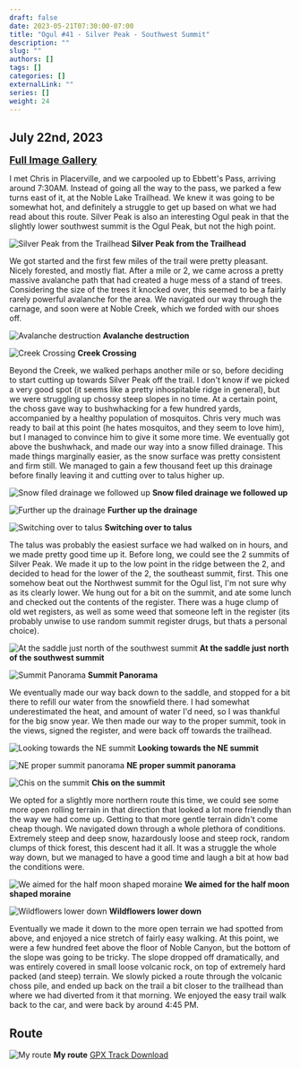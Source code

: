 ```yaml
---
draft: false
date: 2023-05-21T07:30:00-07:00
title: "Ogul #41 - Silver Peak - Southwest Summit"
description: ""
slug: ""
authors: []
tags: []
categories: []
externalLink: ""
series: []
weight: 24
---
```

## July 22nd, 2023

<a href="../galleries/silver-gallery/"><font size="4"><b>Full Image Gallery</b></font></a>

I met Chris in Placerville, and we carpooled up to Ebbett's Pass, arriving around 7:30AM. Instead of going all the way to the pass, we parked a few turns east of it, at the Noble Lake Trailhead. We knew it was going to be somewhat hot, and definitely a struggle to get up based on what we had read about this route. Silver Peak is also an interesting Ogul peak in that the slightly lower southwest summit is the Ogul Peak, but not the high point.

![Silver Peak from the Trailhead](https://s3.us-west-1.wasabisys.com/web-assets/silver-7-22-23/PXL_20230722_143608407.jpg?classes=shadow)
**Silver Peak from the Trailhead**

We got started and the first few miles of the trail were pretty pleasant. Nicely forested, and mostly flat. After a mile or 2, we came across a pretty massive avalanche path that had created a huge mess of a stand of trees. Considering the size of the trees it knocked over, this seemed to be a fairly rarely powerful avalanche for the area. We navigated our way through the carnage, and soon were at Noble Creek, which we forded with our shoes off.

![Avalanche destruction](https://s3.us-west-1.wasabisys.com/web-assets/silver-7-22-23/PXL_20230722_145735787.jpg?classes=shadow)
**Avalanche destruction**


![Creek Crossing](https://s3.us-west-1.wasabisys.com/web-assets/silver-7-22-23/PXL_20230722_150637409.jpg?classes=shadow)
**Creek Crossing**

Beyond the Creek, we walked perhaps another mile or so, before deciding to start cutting up towards Silver Peak off the trail. I don't know if we picked a very good spot (it seems like a pretty inhospitable ridge in general), but we were struggling up chossy steep slopes in no time. At a certain point, the choss gave way to bushwhacking for a few hundred yards, accompanied by a healthy population of mosquitos. Chris very much was ready to bail at this point (he hates mosquitos, and they seem to love him), but I managed to convince him to give it some more time. We eventually got above the bushwhack, and made our way into a snow filled drainage. This made things marginally easier, as the snow surface was pretty consistent and firm still. We managed to gain a few thousand feet up this drainage before finally leaving it and cutting over to talus higher up. 

![Snow filed drainage we followed up](https://s3.us-west-1.wasabisys.com/web-assets/silver-7-22-23/PXL_20230722_160124886.jpg?classes=shadow)
**Snow filed drainage we followed up**

![Further up the drainage](https://s3.us-west-1.wasabisys.com/web-assets/silver-7-22-23/PXL_20230722_164250692.jpg?classes=shadow)
**Further up the drainage**

![Switching over to talus](https://s3.us-west-1.wasabisys.com/web-assets/silver-7-22-23/PXL_20230722_180243827.jpg?classes=shadow)
**Switching over to talus**

The talus was probably the easiest surface we had walked on in hours, and we made pretty good time up it. Before long, we could see the 2 summits of Silver Peak. We made it up to the low point in the ridge between the 2, and decided to head for the lower of the 2, the southeast summit, first. This one somehow beat out the Northwest summit for the Ogul list, I'm not sure why as its clearly lower. We hung out for a bit on the summit, and ate some lunch and checked out the contents of the register. There was a huge clump of old wet registers, as well as some weed that someone left in the register (its probably unwise to use random summit register drugs, but thats a personal choice). 

![At the saddle just north of the southwest summit](https://s3.us-west-1.wasabisys.com/web-assets/silver-7-22-23/PXL_20230722_192142324.jpg?classes=shadow)
**At the saddle just north of the southwest summit**

![Summit Panorama](https://s3.us-west-1.wasabisys.com/web-assets/silver-7-22-23/PXL_20230722_192637890.PANO.jpg?classes=shadow)
**Summit Panorama**

We eventually made our way back down to the saddle, and stopped for a bit there to refill our water from the snowfield there. I had somewhat underestimated the heat, and amount of water I'd need, so I was thankful for the big snow year. We then made our way to the proper summit, took in the views, signed the register, and were back off towards the trailhead. 

![Looking towards the NE summit](https://s3.us-west-1.wasabisys.com/web-assets/silver-7-22-23/PXL_20230722_195908542.jpg?classes=shadow)
**Looking towards the NE summit**

![NE proper summit panorama](https://s3.us-west-1.wasabisys.com/web-assets/silver-7-22-23/PXL_20230722_203155786.PANO.jpg?classes=shadow)
**NE proper summit panorama**

![Chis on the summit](https://s3.us-west-1.wasabisys.com/web-assets/silver-7-22-23/PXL_20230722_202158757.jpg?classes=shadow)
**Chis on the summit**

We opted for a slightly more northern route this time, we could see some more open rolling terrain in that direction that looked a lot more friendly than the way we had come up. Getting to that more gentle terrain didn't come cheap though. We navigated down through a whole plethora of conditions. Extremely steep and deep snow, hazardously loose and steep rock, random clumps of thick forest, this descent had it all. It was a struggle the whole way down, but we managed to have a good time and laugh a bit at how bad the conditions were. 

![We aimed for the half moon shaped moraine](https://s3.us-west-1.wasabisys.com/web-assets/silver-7-22-23/PXL_20230722_211258261.jpg?classes=shadow)
**We aimed for the half moon shaped moraine**

![Wildflowers lower down](https://s3.us-west-1.wasabisys.com/web-assets/silver-7-22-23/PXL_20230722_230726255.jpg?classes=shadow)
**Wildflowers lower down**

Eventually we made it down to the more open terrain we had spotted from above, and enjoyed a nice stretch of fairly easy walking. At this point, we were a few hundred feet above the floor of Noble Canyon, but the bottom of the slope was going to be tricky. The slope dropped off dramatically, and was entirely covered in small loose volcanic rock, on top of extremely hard packed (and steep) terrain. We slowly picked a route through the volcanic choss pile, and ended up back on the trail a bit closer to the trailhead than where we had diverted from it that morning. We enjoyed the easy trail walk back to the car, and were back by around 4:45 PM.

## Route
![My route](https://s3.us-west-1.wasabisys.com/web-assets/silver-7-22-23/silver_peak_route.jpg?classes=shadow)
**My route**
[GPX Track Download](https://s3.us-west-1.wasabisys.com/web-assets/silver-7-22-23/silver-peak-7-22-23.gpx)
